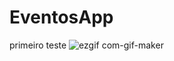 # EventosApp
primeiro teste
![ezgif com-gif-maker](https://user-images.githubusercontent.com/69199409/154968883-bb1ee5fe-15d3-475f-94a7-211840aa7a2d.gif)

